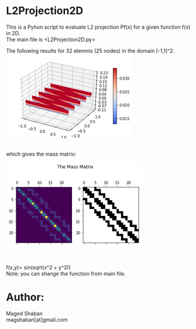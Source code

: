 # L2Projection2D
This is  a Pyhon script to evaluate L2 projection Pf(x) for a given function f(x) in 2D.<br />
The main file is <L2Projection2D.py> <br />

The following results for 32 elemnts (25 nodes) in the domain [-1,1]^2. <br />
![result](/l2projection.png)

<br />
which gives the mass matrix: <br />

![result55](/massmatplot.png)

<br />

f(x,y)= sin(sqrt(x^2 + y^2))
<br />
Note: you can shange the function from main file.<br />

# Author:
 Maged Shaban <br />
 magshaban[at]gmail.com <br />
